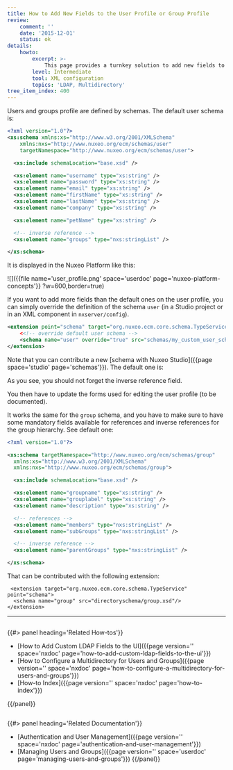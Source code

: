 ```yaml
---
title: How to Add New Fields to the User Profile or Group Profile
review:
    comment: ''
    date: '2015-12-01'
    status: ok
details:
    howto:
        excerpt: >-
            This page provides a turnkey solution to add new fields to the user profile or group.
        level: Intermediate
        tool: XML configuration
        topics: 'LDAP, Multidirectory'
tree_item_index: 400
---
```


Users and groups profile are defined by schemas. The default user schema is:

```xml
<?xml version="1.0"?>
<xs:schema xmlns:xs="http://www.w3.org/2001/XMLSchema"
    xmlns:nxs="http://www.nuxeo.org/ecm/schemas/user"
    targetNamespace="http://www.nuxeo.org/ecm/schemas/user">

  <xs:include schemaLocation="base.xsd" />

  <xs:element name="username" type="xs:string" />
  <xs:element name="password" type="xs:string" />
  <xs:element name="email" type="xs:string" />
  <xs:element name="firstName" type="xs:string" />
  <xs:element name="lastName" type="xs:string" />
  <xs:element name="company" type="xs:string" />

  <xs:element name="petName" type="xs:string" />

  <!-- inverse reference -->
  <xs:element name="groups" type="nxs:stringList" />

</xs:schema>
```

It is displayed in the Nuxeo Platform like this:

![]({{file name='user_profile.png' space='userdoc' page='nuxeo-platform-concepts'}} ?w=600,border=true)

If you want to add more fields than the default ones on the user profile, you can simply override the definition of the schema `user` (in a Studio project or in an XML component in `nxserver/config`).

```xml
<extension point="schema" target="org.nuxeo.ecm.core.schema.TypeService">
    <<!-- override default user schema -->
    <schema name="user" override="true" src="schemas/my_custom_user_schema.xsd"/>
</extension>
```

Note that you can contribute a new [schema with Nuxeo Studio]({{page space='studio' page='schemas'}}). The default one is:

As you see, you should not forget the inverse reference field.

You then have to update the forms used for editing the user profile (to be documented).

It works the same for the `group` schema, and you have to make sure to have some mandatory fields available for references and inverse references for the group hierarchy. See default one:

```xml
<?xml version="1.0"?>

<xs:schema targetNamespace="http://www.nuxeo.org/ecm/schemas/group"
  xmlns:xs="http://www.w3.org/2001/XMLSchema"
  xmlns:nxs="http://www.nuxeo.org/ecm/schemas/group">

  <xs:include schemaLocation="base.xsd" />

  <xs:element name="groupname" type="xs:string" />
  <xs:element name="grouplabel" type="xs:string" />
  <xs:element name="description" type="xs:string" />

  <!-- references -->
  <xs:element name="members" type="nxs:stringList" />
  <xs:element name="subGroups" type="nxs:stringList" />

  <!-- inverse reference -->
  <xs:element name="parentGroups" type="nxs:stringList" />

</xs:schema>

```

That can be contributed with the following extension:

```
 <extension target="org.nuxeo.ecm.core.schema.TypeService" point="schema">
  <schema name="group" src="directoryschema/group.xsd"/>
</extension>
```

* * *

<div class="row" data-equalizer data-equalize-on="medium">
<div class="column medium-6">

{{#> panel heading='Related How-tos'}}

- [How to Add Custom LDAP Fields to the UI]({{page version='' space='nxdoc' page='how-to-add-custom-ldap-fields-to-the-ui'}})
- [How to Configure a Multidirectory for Users and Groups]({{page version='' space='nxdoc' page='how-to-configure-a-multidirectory-for-users-and-groups'}})
- [How-to Index]({{page version='' space='nxdoc' page='how-to-index'}})

{{/panel}}
</div>

<div class="column medium-6">

{{#> panel heading='Related Documentation'}}
- [Authentication and User Management]({{page version='' space='nxdoc' page='authentication-and-user-management'}})
- [Managing Users and Groups]({{page version='' space='userdoc' page='managing-users-and-groups'}})
{{/panel}}

</div>
</div>
